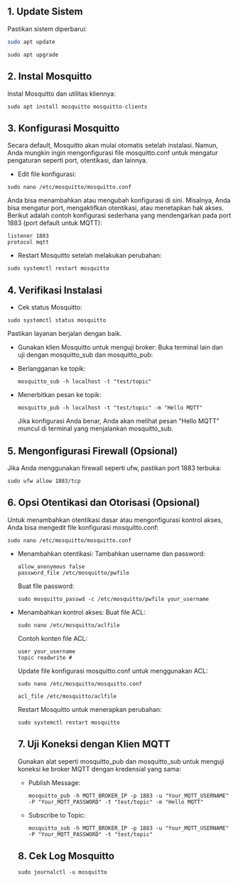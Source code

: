 ## 1. Update Sistem
Pastikan sistem diperbarui:

```bash
sudo apt update
```

```
sudo apt upgrade
```

## 2. Instal Mosquitto
Instal Mosquitto dan utilitas kliennya:

```
sudo apt install mosquitto mosquitto-clients
```

## 3. Konfigurasi Mosquitto
Secara default, Mosquitto akan mulai otomatis setelah instalasi. Namun, Anda mungkin ingin mengonfigurasi file mosquitto.conf untuk mengatur pengaturan seperti port, otentikasi, dan lainnya.

* Edit file konfigurasi:

```
sudo nano /etc/mosquitto/mosquitto.conf
```

Anda bisa menambahkan atau mengubah konfigurasi di sini. Misalnya, Anda bisa mengatur port, mengaktifkan otentikasi, atau menetapkan hak akses. Berikut adalah contoh konfigurasi sederhana yang mendengarkan pada port 1883 (port default untuk MQTT):

```
listener 1883
protocol mqtt
```

* Restart Mosquitto setelah melakukan perubahan:

```
sudo systemctl restart mosquitto
```
## 4. Verifikasi Instalasi
* Cek status Mosquitto:

```
sudo systemctl status mosquitto
```

Pastikan layanan berjalan dengan baik.

* Gunakan klien Mosquitto untuk menguji broker:
Buka terminal lain dan uji dengan mosquitto_sub dan mosquitto_pub:

- Berlangganan ke topik:
  ```
  mosquitto_sub -h localhost -t "test/topic"
  ```
  
- Menerbitkan pesan ke topik:
  ```
  mosquitto_pub -h localhost -t "test/topic" -m "Hello MQTT"
  ```
  Jika konfigurasi Anda benar, Anda akan melihat pesan "Hello MQTT" muncul di terminal yang menjalankan mosquitto_sub.

## 5. Mengonfigurasi Firewall (Opsional)
Jika Anda menggunakan firewall seperti ufw, pastikan port 1883 terbuka:
```
sudo ufw allow 1883/tcp
```

## 6. Opsi Otentikasi dan Otorisasi (Opsional)
Untuk menambahkan otentikasi dasar atau mengonfigurasi kontrol akses, Anda bisa mengedit file konfigurasi mosquitto.conf:
```
sudo nano /etc/mosquitto/mosquitto.conf
```

* Menambahkan otentikasi:
  Tambahkan username dan password:
  ```
  allow_anonymous false
  password_file /etc/mosquitto/pwfile
  ```
  Buat file password:
  ```
  sudo mosquitto_passwd -c /etc/mosquitto/pwfile your_username
  ```
  
* Menambahkan kontrol akses:
  Buat file ACL:
  ```
  sudo nano /etc/mosquitto/aclfile
  ```
  
  Contoh konten file ACL:
  ```
  user your_username
  topic readwrite #
  ```

  Update file konfigurasi mosquitto.conf untuk menggunakan ACL:
  ```
  sudo nano /etc/mosquitto/mosquitto.conf
  ```
  ```
  acl_file /etc/mosquitto/aclfile
  ```
  Restart Mosquitto untuk menerapkan perubahan:
  ```
  sudo systemctl restart mosquitto
  ```

  ## 7. Uji Koneksi dengan Klien MQTT
  Gunakan alat seperti mosquitto_pub dan mosquitto_sub untuk menguji koneksi ke broker MQTT dengan kredensial yang sama:

  * Publish Message:
    ```
    mosquitto_pub -h MQTT_BROKER_IP -p 1883 -u "Your_MQTT_USERNAME" -P "Your_MQTT_PASSWORD" -t "test/topic" -m "Hello MQTT"
    ```
    
  * Subscribe to Topic:
    ```
    mosquitto_sub -h MQTT_BROKER_IP -p 1883 -u "Your_MQTT_USERNAME" -P "Your_MQTT_PASSWORD" -t "test/topic"
    ```

  ## 8. Cek Log Mosquitto
  ```
  sudo journalctl -u mosquitto
  ```
